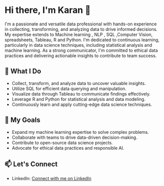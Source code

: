 # Hi there, I'm Karan 👋

I'm a passionate and versatile data professional with hands-on experience in collecting, transforming, and analyzing data to drive informed decisions. My expertise extends to Machine learning , NLP , SQL ,Computer Vision, spreadsheets, Tableau, R and Python. I'm dedicated to continuous learning, particularly in data science techniques, including statistical analysis and machine learning. As a strong communicator, I'm committed to ethical data practices and delivering actionable insights to contribute to team success.

## 🔭 What I Do

- Collect, transform, and analyze data to uncover valuable insights.
- Utilize SQL for efficient data querying and manipulation.
- Visualize data through Tableau to communicate findings effectively.
- Leverage R and Python for statistical analysis and data modeling.
- Continuously learn and apply cutting-edge data science techniques.

## 🌱 My Goals

- Expand my machine learning expertise to solve complex problems.
- Collaborate with teams to drive data-driven decision-making.
- Contribute to open-source data science projects.
- Advocate for ethical data practices and responsible AI.

## 📫 Let's Connect

- LinkedIn: [Connect with me on LinkedIn](https://www.linkedin.com/in/karan-garg-420316105/)
